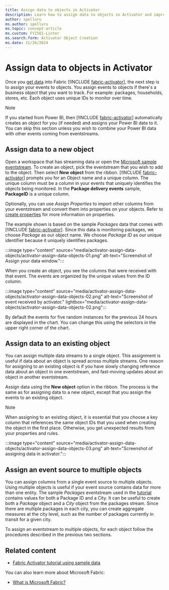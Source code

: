 ```yaml
---
title: Assign data to objects in Activator
description: Learn how to assign data to objects in Activator and improve your data management capabilities.
author: spelluru
ms.author: spelluru
ms.topic: concept-article
ms.custom: FY25Q1-Linter
ms.search.form: Activator Object Creation
ms.date: 11/26/2024
---
```


# Assign data to objects in Activator

Once you [get data](activator-get-data-power-bi.md) into Fabric [!INCLUDE [fabric-activator](../includes/fabric-activator.md)], the next step is to assign your events to objects. You assign events to objects if there's a business object that you want to track. For example: packages, households, stores, etc. Each object uses unique IDs to monitor over time.  

> [!NOTE]
> If you started from Power BI, then [!INCLUDE [fabric-activator](../includes/fabric-activator.md)] automatically creates an object for you (if needed) and assigns your Power BI data to it. You can skip this section unless you wish to combine your Power BI data with other events coming from eventstreams.

## Assign data to a new object

Open a workspace that has streaming data or open the [Microsoft sample eventstream](activator-tutorial.md). To create an object, pick the eventstream that you wish to add to the object. Then select **New object** from the ribbon. [!INCLUDE [fabric-activator](../includes/fabric-activator.md)] prompts you for an Object name and a unique column. The unique column must be a column in your events that uniquely identifies the objects being monitored. In the **Package delivery events** sample, **PackageID** is a unique column. 

Optionally, you can use *Assign Properties* to import other columns from your eventstream and convert them into properties on your objects. Refer to [create properties](activator-create-activators.md#create-properties) for more information on properties.

The example shown is based on the sample *Packages* data that comes with [!INCLUDE [fabric-activator](../includes/fabric-activator.md)]. Since this data is monitoring packages, we choose *Package* as our object name. We choose *Package ID* as our unique identifier because it uniquely identifies packages.

:::image type="content" source="media/activator-assign-data-objects/activator-assign-data-objects-01.png" alt-text="Screenshot of Assign your data window.":::

When you create an object, you see the columns that were received with that event. The events are organized by the unique values from the ID column.

:::image type="content" source="media/activator-assign-data-objects/activator-assign-data-objects-02.png" alt-text="Screenshot of event received by activator." lightbox="media/activator-assign-data-objects/activator-assign-data-objects-02.png":::

By default the events for five random instances for the previous 24 hours are displayed in the chart. You can change this using the selectors in the upper right corner of the chart.

## Assign data to an existing object

You can assign multiple data streams to a single object. This assignment is useful if data about an object is spread across multiple streams. One reason for assigning to an existing object is if you have slowly changing reference data about an object in one eventstream, and fast-moving updates about an object in another eventstream.

Assign data using the **New object**  option in the ribbon. The process is the same as for assigning data to a new object, except that you assign the events to an existing object.

> [!NOTE]
> When assigning to an existing object, it is essential that you choose a key column that references the same object IDs that you used when creating the object in the first place. Otherwise, you get unexpected results from your properties and rules.

:::image type="content" source="media/activator-assign-data-objects/activator-assign-data-objects-03.png" alt-text="Screenshot of assigning data in activator.":::

## Assign an event source to multiple objects

You can assign columns from a single event source to multiple objects. Using multiple objects is useful if your event source contains data for more than one entity. The sample *Packages* eventstream used in the [tutorial](activator-tutorial.md) contains values for both a Package ID and a City. It can be useful to create both a *Package* object and a *City* object from the packages stream. Since there are multiple packages in each city, you can create aggregate measures at the city level, such as the number of packages currently in transit for a given city.

To assign an eventstream to multiple objects, for each object follow the procedures described in the previous two sections.

## Related content

* [Fabric Activator tutorial using sample data](activator-tutorial.md)

You can also learn more about Microsoft Fabric:

* [What is Microsoft Fabric?](../../fundamentals/microsoft-fabric-overview.md)
